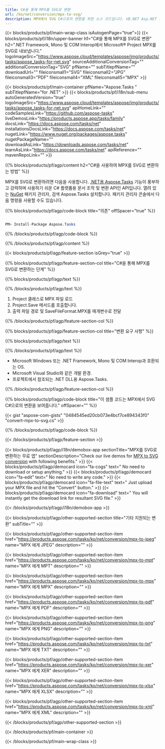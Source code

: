 ```yaml
---
title: C#을 통해 MPX를 SVG로 변환 
url: /ko/net/conversion/mpx-to-svg/ 
description: MPX에서 SVG C#으로의 변환을 위한 소스 코드입니다. VB.NET Asp.NET 또는 .NET 기반 응용 프로그램 내에서 배치 MPX 파일을 SVG로 변환하는 API 예제 코드를 사용합니다.
---
```


{{< blocks/products/pf/main-wrap-class isAutogenPage="true">}}
{{< blocks/products/pf/i18n/upper-banner h1="C#을 통해 MPX를 SVG로 변환" h2=".NET Framework, Mono 및 COM Interop에서 Microsoft® Project MPX를 SVG로 내보냅니다." logoImageSrc="https://www.aspose.cloud/templates/aspose/img/products/tasks/aspose_tasks-for-net.svg" sourceAdditionalConversionTag="" additionalConversionTag="SVG" pfName="" subTitlepfName="" downloadUrl="" fileiconsmall1="SVG" fileiconsmall2="JPG" fileiconsmall3="PDF" fileiconsmall4="XML" fileiconsmall5="MPX" >}}

{{< blocks/products/pf/main-container pfName="Aspose.Tasks " subTitlepfName="for .NET" >}}
{{< blocks/products/pf/i18n/sub-menu autoGeneratedVersion="true" logoImageSrc="https://www.aspose.cloud/templates/aspose/img/products/tasks/aspose_tasks-for-net.svg" apiHomeLink="" codeSamplesLink="https://github.com/aspose-tasks" liveDemosLink="https://products.aspose.app/tasks/family" docsLink="https://docs.aspose.com/tasks/net" installationsDocsLink="https://docs.aspose.com/tasks/net" nugetLink="https://www.nuget.org/packages/aspose.tasks" nugetPackageName="" downloadAsLink="https://downloads.aspose.com/tasks/net" learnAsLink="https://docs.aspose.com/tasks/net" apiReference="" mavenRepoLink="" >}}

{{% blocks/products/pf/agp/content h2="C#을 사용하여 MPX를 SVG로 변환하는 방법" %}}

MPX를 SVG로 변환하려면 다음을 사용합니다.
 [.NET용 Aspose.Tasks](https://products.aspose.com/tasks/net)
 기능이 풍부하고 강력하며 사용하기 쉬운 C# 플랫폼용 문서 조작 및 변환 API인 API입니다. 열려 있는
 [NuGet](https://www.nuget.org/packages/aspose.tasks)
 패키지 관리자, 검색
 Aspose.Tasks
 설치합니다. 패키지 관리자 콘솔에서 다음 명령을 사용할 수도 있습니다.

{{% blocks/products/pf/agp/code-block title="의존" offSpacer="true" %}}

```cs

PM> Install-Package Aspose.Tasks

```

{{% /blocks/products/pf/agp/code-block %}}

{{% /blocks/products/pf/agp/content %}}

{{< blocks/products/pf/agp/feature-section isGrey="true" >}}

{{% blocks/products/pf/agp/feature-section-col title="C#을 통해 MPX를 SVG로 변환하는 단계" %}}

{{% blocks/products/pf/agp/text %}}

{{% /blocks/products/pf/agp/text %}}

1. Project 클래스로 MPX 파일 로드
1. Project.Save 메서드를 호출합니다.
1. 출력 파일 경로 및 SaveFileFormat.MPX를 매개변수로 전달

{{% /blocks/products/pf/agp/feature-section-col %}}

{{% blocks/products/pf/agp/feature-section-col title="변환 요구 사항" %}}

{{% blocks/products/pf/agp/text %}}

{{% /blocks/products/pf/agp/text %}}

- Microsoft Windows 또는 .NET Framework, Mono 및 COM Interop과 호환되는 OS.
- Microsoft Visual Studio와 같은 개발 환경.
- 프로젝트에서 참조되는 .NET DLL용 Aspose.Tasks.

{{% /blocks/products/pf/agp/feature-section-col %}}

{{% blocks/products/pf/agp/code-block title="이 샘플 코드는 MPX에서 SVG C#으로의 변환을 보여줍니다." offSpacer="" %}}

{{< gist "aspose-com-gists" "0484545ed20cb073e4bcf7ce894343f0" "convert-mpx-to-svg.cs" >}}

{{% /blocks/products/pf/agp/code-block %}}

{{< /blocks/products/pf/agp/feature-section >}}

<!-- aboutfile Starts -->

{{< blocks/products/pf/agp/i18n/demobox-app sectionTitle="MPX를 SVG로 변환하는 무료 앱" sectionDescription="Check our live demos for [MPX to SVG conversion](https://products.aspose.app/tasks/conversion/mpx-to-svg) with following benefits." >}}
        {{< blocks/products/pf/agp/democard icon="fa-cogs" text=" No need to download or setup anything." >}}
        {{< blocks/products/pf/agp/democard icon="fa-edit" text=" No need to write any code." >}}
        {{< blocks/products/pf/agp/democard icon="fa-file-text" text=" Just upload your MPX file and hit the \"Convert\" button." >}}
        {{< blocks/products/pf/agp/democard icon="fa-download" text=" You will instantly get the download link for resultant SVG file." >}}

{{< /blocks/products/pf/agp/i18n/demobox-app >}}

<!-- aboutfile Ends -->

{{< blocks/products/pf/agp/other-supported-section title="기타 지원되는 변환" subTitle="" >}}

{{< blocks/products/pf/agp/other-supported-section-item href="https://products.aspose.com/tasks/ko/net/conversion/mpx-to-jpeg" name="MPX 에게 JPEG" description="" >}}

{{< blocks/products/pf/agp/other-supported-section-item href="https://products.aspose.com/tasks/ko/net/conversion/mpx-to-mpt" name="MPX 에게 MPT" description="" >}}

{{< blocks/products/pf/agp/other-supported-section-item href="https://products.aspose.com/tasks/ko/net/conversion/mpx-to-mpx" name="MPX 에게 MPX" description="" >}}

{{< blocks/products/pf/agp/other-supported-section-item href="https://products.aspose.com/tasks/ko/net/conversion/mpx-to-pdf" name="MPX 에게 PDF" description="" >}}

{{< blocks/products/pf/agp/other-supported-section-item href="https://products.aspose.com/tasks/ko/net/conversion/mpx-to-png" name="MPX 에게 PNG" description="" >}}

{{< blocks/products/pf/agp/other-supported-section-item href="https://products.aspose.com/tasks/ko/net/conversion/mpx-to-txt" name="MPX 에게 TXT" description="" >}}

{{< blocks/products/pf/agp/other-supported-section-item href="https://products.aspose.com/tasks/ko/net/conversion/mpx-to-xer" name="MPX 에게 XER" description="" >}}

{{< blocks/products/pf/agp/other-supported-section-item href="https://products.aspose.com/tasks/ko/net/conversion/mpx-to-xlsx" name="MPX 에게 XLSX" description="" >}}

{{< blocks/products/pf/agp/other-supported-section-item href="https://products.aspose.com/tasks/ko/net/conversion/mpx-to-xml" name="MPX 에게 XML" description="" >}}



{{< /blocks/products/pf/agp/other-supported-section >}}

{{< /blocks/products/pf/main-container >}}
    
{{< /blocks/products/pf/main-wrap-class >}}